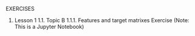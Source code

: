 EXERCISES

1. Lesson 1
  1.1. Topic B
    1.1.1. Features and target matrixes Exercise (Note: This is a Jupyter Notebook)
